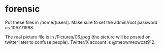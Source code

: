 # forensic
Put these files in /home/(users).
Make sure to set the admin/root password as 10/01/1998. 

The real picture file is in /Pictures/06.jpeg (the picture will be posted on twitter later to confuse people). 
Twitter/X account is @meowmeowcat912. 
